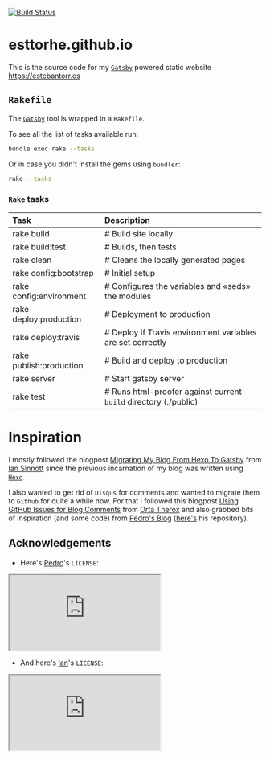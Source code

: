[![Build Status](https://travis-ci.org/esttorhe/esttorhe.github.io.svg?branch=source)](https://travis-ci.org/esttorhe/esttorhe.github.io)

# esttorhe.github.io
This is the source code for my [`Gatsby`][gatsby] powered static website https://estebantorr.es

## `Rakefile`

The [`Gatsby`][gatsby] tool is wrapped in a `Rakefile`.

To see all the list of tasks available run:
```sh
bundle exec rake --tasks
```

Or in case you didn't install the gems using `bundler`:
```sh
rake --tasks
```

### `Rake` tasks

| Task  | Description  |
| :--- | :---------- |
| rake build              | # Build site locally |
| rake build:test         | # Builds, then tests |
| rake clean              | # Cleans the locally generated pages |
| rake config:bootstrap   | # Initial setup |
| rake config:environment | # Configures the variables and «seds» the modules |
| rake deploy:production  | # Deployment to production |
| rake deploy:travis      | # Deploy if Travis environment variables are set correctly |
| rake publish:production | # Build and deploy to production |
| rake server             | # Start gatsby server |
| rake test               | # Runs html-proofer against current `build` directory (./public) |


# Inspiration

I mostly followed the blogpost [Migrating My Blog From Hexo To Gatsby][migrating] from [Ian Sinnott][iansinnot] since the previous incarnation of my blog was written using [`Hexo`][hexo].

I also wanted to get rid of `Disqus` for comments and wanted to migrate them to `Github` for quite a while now.
For that I followed this blogpost [Using GitHub Issues for Blog Comments][migrate_comments] from [Orta Therox][orta] and also grabbed bits of inspiration (and some code) from [Pedro's Blog][pepi] ([here's][pepi_repo] his repository).

## Acknowledgements

- Here's [Pedro][pepi]'s `LICENSE`:
<iframe src="https://github.com/pepibumur/pepibumur.github.io/blob/master/LICENSE"></iframe>

- And here's [Ian][iansinnot]'s `LICENSE`:
<iframe src="https://github.com/iansinnott/iansinnott.github.io/blob/source/LICENSE"></iframe>

[gatsby]:https://gatsby.org
[migrating]:https://www.gatsbyjs.org/blog/2017-10-01-migrating-my-blog-from-hexo-to-gatsby/
[iansinnot]:https://www.iansinnott.com
[hexo]:https://hexo.io/
[migrate_comments]:http://artsy.github.io/blog/2017/07/15/Comments-are-on/
[orta]:http://orta.io/
[pepi]:https://ppinera.es/
[pepi_repo]:https://github.com/pepibumur/pepibumur.github.io